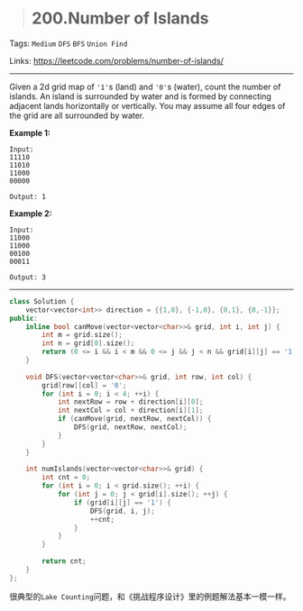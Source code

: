 > # 200.Number of Islands

Tags: `Medium` `DFS` `BFS` `Union Find`

Links: <https://leetcode.com/problems/number-of-islands/>

----

Given a 2d grid map of `'1'`s (land) and `'0'`s (water), count the number of islands. An island is surrounded by water and is formed by connecting adjacent lands horizontally or vertically. You may assume all four edges of the grid are all surrounded by water.

**Example 1:**

```
Input:
11110
11010
11000
00000

Output: 1
```

**Example 2:**

```
Input:
11000
11000
00100
00011

Output: 3
```

----

```c++
class Solution {
    vector<vector<int>> direction = {{1,0}, {-1,0}, {0,1}, {0,-1}};
public:
    inline bool canMove(vector<vector<char>>& grid, int i, int j) {
        int m = grid.size();
        int n = grid[0].size();
        return (0 <= i && i < m && 0 <= j && j < n && grid[i][j] == '1');
    }
    
    void DFS(vector<vector<char>>& grid, int row, int col) {
        grid[row][col] = '0';
        for (int i = 0; i < 4; ++i) {
            int nextRow = row + direction[i][0];
            int nextCol = col + direction[i][1];
            if (canMove(grid, nextRow, nextCol)) {
                DFS(grid, nextRow, nextCol);
            }
        }
    }
    
    int numIslands(vector<vector<char>>& grid) {
        int cnt = 0;
        for (int i = 0; i < grid.size(); ++i) {
            for (int j = 0; j < grid[i].size(); ++j) {
                if (grid[i][j] == '1') {
                    DFS(grid, i, j);
                    ++cnt;
                }
            }
        }
        
        return cnt;
    }
};
```

很典型的`Lake Counting`问题，和《挑战程序设计》里的例题解法基本一模一样。